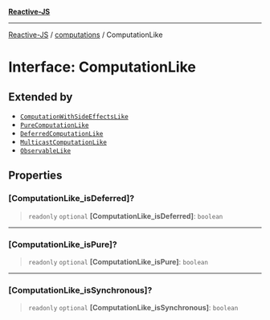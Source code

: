 [**Reactive-JS**](../../README.md)

***

[Reactive-JS](../../README.md) / [computations](../README.md) / ComputationLike

# Interface: ComputationLike

## Extended by

- [`ComputationWithSideEffectsLike`](ComputationWithSideEffectsLike.md)
- [`PureComputationLike`](PureComputationLike.md)
- [`DeferredComputationLike`](DeferredComputationLike.md)
- [`MulticastComputationLike`](MulticastComputationLike.md)
- [`ObservableLike`](../../concurrent/interfaces/ObservableLike.md)

## Properties

### \[ComputationLike\_isDeferred\]?

> `readonly` `optional` **\[ComputationLike\_isDeferred\]**: `boolean`

***

### \[ComputationLike\_isPure\]?

> `readonly` `optional` **\[ComputationLike\_isPure\]**: `boolean`

***

### \[ComputationLike\_isSynchronous\]?

> `readonly` `optional` **\[ComputationLike\_isSynchronous\]**: `boolean`
